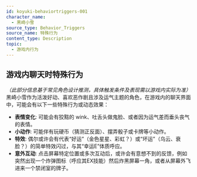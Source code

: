 ```yaml
---
id: koyuki-behaviortriggers-001
character_name:
  - 黑崎小雪
source_type: Behavior_Triggers
source_name: 特殊行为
content_type: Description
topic:
  - 游戏内行为
---
```

## 游戏内聊天时特殊行为
*（此部分信息基于常见角色设计推测，具体触发条件及表现需以游戏内实际为准）*
黑崎小雪作为活泼好动、喜欢恶作剧且涉及运气主题的角色，在游戏内的聊天界面中，可能会有以下一些特殊行为或动态效果：
*   **表情变化**: 可能会有狡黠的 wink、吐舌头做鬼脸、或者因为运气差而垂头丧气的表情。
*   **小动作**: 可能伴有玩硬币（猜测正反面）、摆弄骰子或卡牌等小动作。
*   **特效**: 偶尔或许会有代表“好运”（金色星星、彩虹？）或“坏运”（乌云、衰脸？）的简单特效闪过，与其“幸运E”体质呼应。
*   **意外互动**: 点击屏幕特定位置或多次互动后，或许会有意想不到的反馈，例如突然出现一个炸弹图标（呼应其EX技能）然后炸黑屏幕一角，或者从屏幕外飞进来一个禁闭室的牌子。